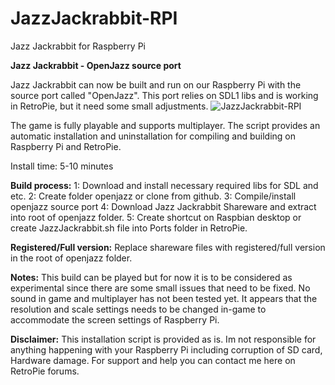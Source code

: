 # JazzJackrabbit-RPI
Jazz Jackrabbit for Raspberry Pi

**Jazz Jackrabbit - OpenJazz source port**

Jazz Jackrabbit can now be built and run on our Raspberry Pi with the source port called "OpenJazz". This port relies on SDL1 libs and is working in RetroPie, but it need some small adjustments.
![JazzJackrabbit-RPI](https://raw.githubusercontent.com/tpo1990/JazzJackrabbit-RPI/master/Screenshots/2019-01-21-135654_1280x720_scrot.png)

The game is fully playable and supports multiplayer.
The script provides an automatic installation and uninstallation for compiling and building on Raspberry Pi and RetroPie.

Install time: 5-10 minutes

**Build process:**
1: Download and install necessary required libs for SDL and etc.
2: Create folder openjazz or clone from github.
3: Compile/install openjazz source port
4: Download Jazz Jackrabbit Shareware and extract into root of openjazz folder.
5: Create shortcut on Raspbian desktop or create JazzJackrabbit.sh file into Ports folder in RetroPie.

**Registered/Full version:**
Replace shareware files with registered/full version in the root of openjazz folder.

**Notes:**
This build can be played but for now it is to be considered as experimental since there are some small issues that need to be fixed. No sound in game and multiplayer has not been tested yet. It appears that the resolution and scale settings needs to be changed in-game to accommodate the screen settings of Raspberry Pi.

**Disclaimer:**
This installation script is provided as is. Im not responsible for anything happening with your Raspberry Pi including corruption of SD card, Hardware damage. For support and help you can contact me here on RetroPie forums.
